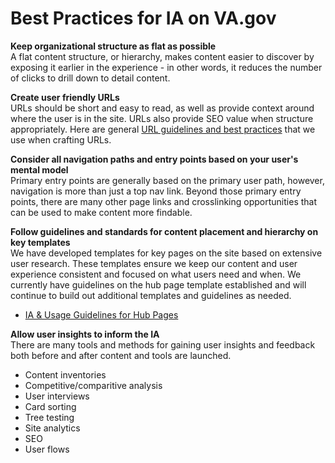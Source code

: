 # Best Practices for IA on VA.gov

**Keep organizational structure as flat as possible**   
 A flat content structure, or hierarchy, makes content easier to discover by exposing it earlier in the experience - in other words, it reduces the number of clicks to drill down to detail content.

**Create user friendly URLs**  
 URLs should be short and easy to read, as well as provide context around where the user is in the site. URLs also provide SEO value when structure appropriately. Here are general [URL guidelines and best practices](https://github.com/department-of-veterans-affairs/va.gov-team/blob/master/platform/information-architecture/url-process-and-guidelines.md) that we use when crafting URLs.

**Consider all navigation paths and entry points based on your user's mental model**  
 Primary entry points are generally based on the primary user path, however, navigation is more than just a top nav link. Beyond those primary entry points, there are many other page links and crosslinking opportunities that can be used to make content more findable.

**Follow guidelines and standards for content placement and hierarchy on key templates**  
 We have developed templates for key pages on the site based on extensive user research. These templates ensure we keep our content and user experience consistent and focused on what users need and when. We currently have guidelines on the hub page template established and will continue to build out additional templates and guidelines as needed.

* [IA & Usage Guidelines for Hub Pages](https://github.com/department-of-veterans-affairs/va.gov-team/blob/master/platform/information-architecture/template-guidelines-hub-page.md)

**Allow user insights to inform the IA**  
 There are many tools and methods for gaining user insights and feedback both before and after content and tools are launched.

* Content inventories
* Competitive/comparitive analysis
* User interviews
* Card sorting
* Tree testing
* Site analytics
* SEO
* User flows

